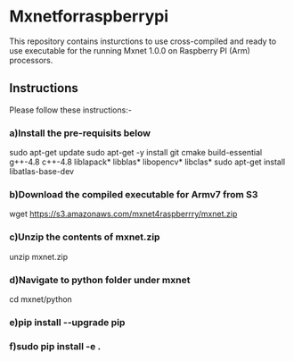 # Mxnetforraspberrypi
This repository contains insturctions to use cross-compiled and ready to use executable for the running Mxnet 1.0.0 on Raspberry PI (Arm) processors.
## Instructions
Please follow these instructions:-

### a)Install the pre-requisits below
sudo apt-get update
sudo apt-get -y install git cmake build-essential g++-4.8 c++-4.8 liblapack* libblas* libopencv* libclas*
sudo apt-get install libatlas-base-dev
    
### b)Download the compiled executable for Armv7 from S3
wget https://s3.amazonaws.com/mxnet4raspberrry/mxnet.zip

### c)Unzip the contents of mxnet.zip
unzip mxnet.zip

### d)Navigate to python folder under mxnet
  cd mxnet/python
  
### e)pip install --upgrade pip

### f)sudo pip install -e .


